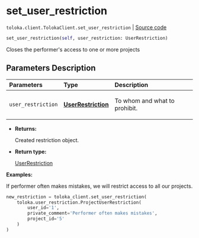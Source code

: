 # set_user_restriction
`toloka.client.TolokaClient.set_user_restriction` | [Source code](https://github.com/Toloka/toloka-kit/blob/v0.1.26/src/client/__init__.py#L40)

```python
set_user_restriction(self, user_restriction: UserRestriction)
```

Closes the performer's access to one or more projects

## Parameters Description

| Parameters | Type | Description |
| :----------| :----| :-----------|
`user_restriction`|**[UserRestriction](toloka.client.user_restriction.UserRestriction.md)**|<p>To whom and what to prohibit.</p>

* **Returns:**

  Created restriction object.

* **Return type:**

  [UserRestriction](toloka.client.user_restriction.UserRestriction.md)

**Examples:**

If performer often makes mistakes, we will restrict access to all our projects.

```python
new_restriction = toloka_client.set_user_restriction(
    toloka.user_restriction.ProjectUserRestriction(
        user_id='1',
        private_comment='Performer often makes mistakes',
        project_id='5'
    )
)
```
